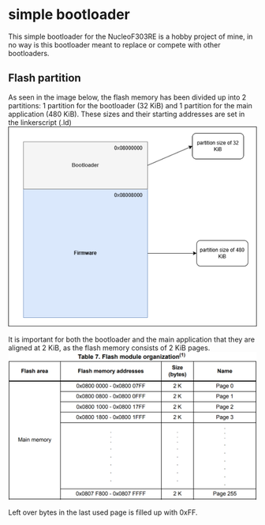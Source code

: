 # simple bootloader

This simple bootloader for the NucleoF303RE is a hobby project of mine, in no way is this bootloader meant to replace or compete with other bootloaders.

## Flash partition  
As seen in the image below, the flash memory has been divided up into 2 partitions: 1 partition for the bootloader (32 KiB) and 1 partition for the main application (480 KiB). These sizes and their starting addresses are set in the linkerscript (.ld)    
![Flash map](Designs/flash/flash_map.png)   

It is important for both the bootloader and the main application that they are aligned at 2 KiB, as the flash memory consists of 2 KiB pages.
![Flash module organization](Designs/flash/Flash_module_organization.png)   

Left over bytes in the last used page is filled up with 0xFF.